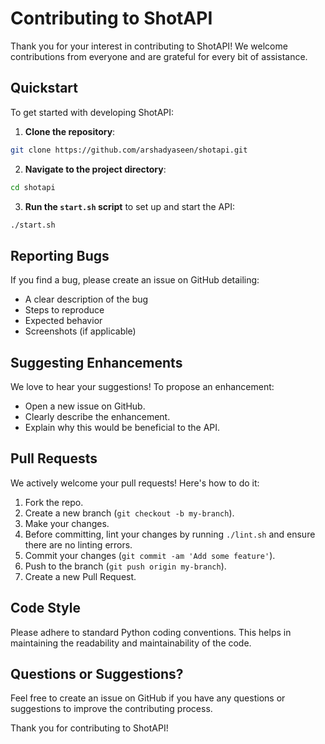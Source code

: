 # Contributing to ShotAPI

Thank you for your interest in contributing to ShotAPI! We welcome contributions from everyone and are grateful for every bit of assistance.

## Quickstart

To get started with developing ShotAPI:

1. **Clone the repository**:

```bash
git clone https://github.com/arshadyaseen/shotapi.git
```

2. **Navigate to the project directory**:

```bash
cd shotapi
```

3. **Run the `start.sh` script** to set up and start the API:

```bash
./start.sh
```

## Reporting Bugs

If you find a bug, please create an issue on GitHub detailing:
- A clear description of the bug
- Steps to reproduce
- Expected behavior
- Screenshots (if applicable)

## Suggesting Enhancements

We love to hear your suggestions! To propose an enhancement:
- Open a new issue on GitHub.
- Clearly describe the enhancement.
- Explain why this would be beneficial to the API.

## Pull Requests

We actively welcome your pull requests! Here's how to do it:
1. Fork the repo.
2. Create a new branch (`git checkout -b my-branch`).
3. Make your changes.
4. Before committing, lint your changes by running `./lint.sh` and ensure there are no linting errors.
5. Commit your changes (`git commit -am 'Add some feature'`).
6. Push to the branch (`git push origin my-branch`).
7. Create a new Pull Request.

## Code Style

Please adhere to standard Python coding conventions. This helps in maintaining the readability and maintainability of the code.

## Questions or Suggestions?

Feel free to create an issue on GitHub if you have any questions or suggestions to improve the contributing process.

Thank you for contributing to ShotAPI!
